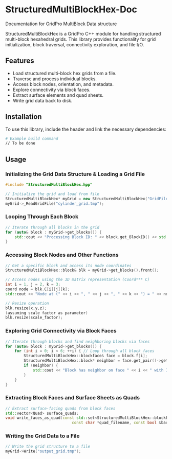 # StructuredMultiBlockHex-Doc
Documentation for GridPro MultiBlock Data structure

StructuredMultiBlockHex is a GridPro C++ module for handling structured multi-block hexahedral grids. This library provides functionality for grid initialization, block traversal, connectivity exploration, and file I/O.

## Features
- Load structured multi-block hex grids from a file.
- Traverse and process individual blocks.
- Access block nodes, orientation, and metadata.
- Explore connectivity via block faces.
- Extract surface elements and quad sheets.
- Write grid data back to disk.

## Installation
To use this library, include the header and link the necessary dependencies:
```sh
# Example build command
// To be done
```

## Usage

### Initializing the Grid Data Structure & Loading a Grid File
```cpp
#include "StructuredMultiBlockHex.hpp"

// Initialize the grid and load from file
StructuredMultiBlockHex* myGrid = new StructuredMultiBlockHex("GridFileName");
myGrid->_ReadGridFile("cylinder_grid.tmp");
```

### Looping Through Each Block
```cpp
// Iterate through all blocks in the grid
for (auto& block : myGrid->get_blocks()) {
    std::cout << "Processing Block ID: " << block.get_BlockID() << std::endl;
}
```

### Accessing Block Nodes and Other Functions
```cpp
// Get a specific block and access its node coordinates
StructuredMultiBlockHex::block& blk = myGrid->get_blocks().front();

// Access nodes using the 3D matrix representation (Coord*** C)
int i = 1, j = 2, k = 3;
coord node = blk.C[i][j][k];
std::cout << "Node at (" << i << ", " << j << ", " << k << ") = " << node << std::endl;

// Resize operation 
blk.resize(x,y,z);
(assuming scale factor as parameter)
blk.resize(scale_factor);


```

### Exploring Grid Connectivity via Block Faces
```cpp
// Iterate through blocks and find neighboring blocks via faces
for (auto& block : myGrid->get_blocks()) {
    for (int i = 0; i < 6; ++i) { // Loop through all block faces
        StructuredMultiBlockHex::blockface& face = block.f[i];
        StructuredMultiBlockHex::block* neighbor = face.get_pair()->get_ContainingBlock();
        if (neighbor) {
            std::cout << "Block has neighbor on face " << i << " with ID: " << neighbor->get_BlockID() << std::endl;
        }
    }
}
```

### Extracting Block Faces and Surface Sheets as Quads
```cpp
// Extract surface-facing quads from block faces
std::vector<Quad> surface_quads;
void write_faces_as_quad(const std::set<StructuredMultiBlockHex::blockFace *> &faces,
                             const char *quad_filename, const bool &barebone_faces) const;
```

### Writing the Grid Data to a File
```cpp
// Write the grid structure to a file
myGrid->Write("output_grid.tmp");
```
